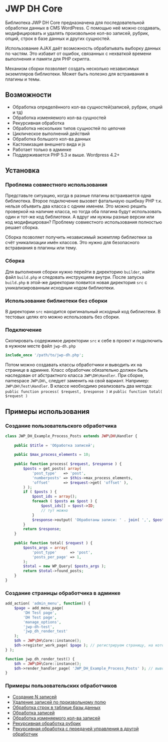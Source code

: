 # JWP DH Core
Библиотека JWP DH Core предназначена для последовательной обработки данных в CMS WordPress. С помощью неё можно создавать, модифицировать и удалять произвольное кол-во записей, рубрик, опций, строк в базе данных и других сущностей.

Использование AJAX даёт возможность обрабатывать выборку данных по частям. Это избавит от ошибок, связанных с нехваткой времени выполнения и памяти для PHP скрипта.

Механизм сборки позволяет создать несколько независимых экземпляров библиотеки. Может быть полезно для встраивания в плагины и темы.

## Возможности
* Обработка определённого кол-ва сущностей(записей, рубрик, опций и тд)
* Обработка изменяемого кол-ва сущностей
* Рекурсивная обработка
* Обработка нескольких типов сущностей по цепочке
* Циклическое выполнений действий
* Обработка большого кол-ва данных
* Кастомизация внешнего вида и js
* Работает только в админке
* Поддерживается PHP 5.3 и выше. Wordpress 4.2+

## Установка
### Проблема совместного использования ###
Представьте ситуацию, когда в разные плагины встраивается одна библиотека. 
Второе подключение вызовет фатальнаую ошибкау PHP т.к. нельзя объявить два класса с одним именем. 
Это можно решить проверкой на наличие класса, но тогда оба плагина будут использовать один и тот-же код библиотеки. 
А вдруг им нужны разные версии или код модифицирован? Проблему совместного использования полностью решает сборка.

Сборка позволяет получить независимый экземпляр библиотеки за счёт уникализации имён классов. Это нужно для безопасного встравиания в плагины или тему. 

### Сборка ###
Для выполнения сборки нужно перейти в директорию `builder`, найти файл `build.php` и следовать инструкциям внутри. 
После запуска `build.php` в этой-же директории появится новая директория `src` с уникализированным исходным кодом библиотеки.

### Использование библиотеки без сборки ###
В директории `src` находится оригинальный исходный код библиотеки. В тестовых целях его можно использовать без сборки.

### Подключение ###
Скопировать содержимое директории `src` к себе в проект и подключить в нужном месте файл `jwp-dh.php`
```php
include_once '/path/to/jwp-dh.php';
```
Потом можно создавать классы обработчики и выводить их на странице в админке. 
Класс обработчик обязательно должен быть наследован от абстрактного класса `JWP\DH\Handler`. 
При сборке, namespace `JWP\DH\`, следует заменить на свой вариант. Например: `JWP\DH\Test\Handler`.
В классе необходимо реализовать два метода: `public function process( $request, $response )` и `public function total( $request )`

## Примеры использования
### Создание пользовательского обработчика
```php
class JWP_DH_Example_Process_Posts extends JWP\DH\Handler {
	
	public $title = 'Обработка записей';
	
	public $max_process_elements = 10;
	
	public function process( $request, $response ) {
		$posts = get_posts( array(
            'post_type'   => 'post',
            'numberposts' => $this->max_process_elements,
            'offset'      => $request->get( 'offset' ),
        ) );
        if ( $posts ) {
			$post_ids = array();
			foreach ( $posts as $post ) {
				$post_ids[] = $post->ID;
				// тут можно
			}
			$response->output( 'Обработаны записи: ' . join( ',', $post_ids ) );
		}
		return $response;
	}
	
	public function total( $request ) {
		$posts_args = array( 
			'post_type'      => 'post',
			'posts_per_page' => 1,
		);
		$total = new WP_Query( $posts_args );
		return $total->found_posts;
	}
}
```

### Создание страницы обработчика в админке
```php
add_action( 'admin_menu', function() {
	$page = add_menu_page(
        'DH Test page',
        'DH Test page',
        'manage_options',
        'jwp-dh-test',
        'jwp_dh_render_test'
    );
    $dh = JWP\DH\Core::instance();
    $dh->register_work_page( $page ); // регистрируем страницу, на которой будет подключен js
} );

function jwp_dh_render_test() {
    $dh = JWP\DH\Core::instance();
    $dh->render_handler_page( 'JWP_DH_Example_Process_Posts' ); // выводим содержимое страници обработчика
}
```

### Примеры пользовательских обработчиков

* [Создание N записей](https://github.com/eugene-jokerov/jwp-dh-core/blob/master/examples/class-create-posts.php)
* [Удаление записей по произвольному полю](https://github.com/eugene-jokerov/jwp-dh-core/blob/master/examples/class-delete-posts.php)
* [Обработка строк в таблице базы данных](https://github.com/eugene-jokerov/jwp-dh-core/blob/master/examples/class-process-dbtable.php)
* [Обработка записей](https://github.com/eugene-jokerov/jwp-dh-core/blob/master/examples/class-process-posts.php)
* [Обработка изменяемого кол-ва записей](https://github.com/eugene-jokerov/jwp-dh-core/blob/master/examples/class-process-posts-meta.php)
* [Рекурсивная обработка рубрик](https://github.com/eugene-jokerov/jwp-dh-core/blob/master/examples/class-recursive-rubrics.php)
* [Рекурсивная обработка с передачей управления в другой обработчик](https://github.com/eugene-jokerov/jwp-dh-core/blob/master/examples/class-multi.php)

